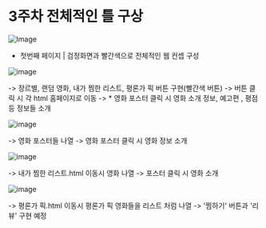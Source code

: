 # 3주차 전체적인 틀 구상


![Image](https://github.com/user-attachments/assets/0df63486-5fbd-4f70-abc3-3849f3a682fa)

- 첫번째 페이지 | 검정화면과 빨간색으로 전체적인 웹 컨셉 구성

![image](https://github.com/user-attachments/assets/c008f4e0-e3b5-4c69-afdc-7ef419961cdf)

-> 장르별, 랜덤 영화, 내가 찜한 리스트, 평론가 픽 버튼 구현(빨간색 버튼) -> 버튼 클릭 시 각 html 홈페이지로 이동
-> * 영화 포스터 클릭 시 영화 소개 정보, 예고편 , 평점 등 정보들 소개

![image](https://github.com/user-attachments/assets/f3e263f3-b0f6-4692-bf3b-801a0e1cb602)

-> 영화 포스터들 나열 -> 영화 포스터 클릭 시 영화 정보 소개


![image](https://github.com/user-attachments/assets/7cb0242c-3635-46b3-85a8-f500f7005d65)

-> 내가 찜한 리스트.html 이동시 영화 나열 -> 포스터 클릭 시 영화 소개 

![image](https://github.com/user-attachments/assets/09df571f-f805-44af-a8cf-bbf3e0c010f1)

-> 평론가 픽.html 이동시 평론가 픽 영화들을 리스트 처럼 나열 -> '찜하기' 버튼과 '리뷰' 구현 예정






